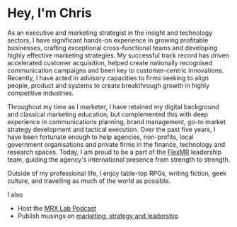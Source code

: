 # Hey, I'm Chris

As an executive and marketing strategist in the insight and technology sectors, I have significant hands-on experience in growing profitable businesses, crafting exceptional cross-functional teams and developing highly effective marketing strategies. My successful track record has driven accelerated customer acquisition, helped create nationally recognised communication campaigns and been key to customer-centric innovations. Recently, I have acted in advisory capacities to firms seeking to align people, product and systems to create breakthrough growth in highly competitive industries.

Throughout my time as I marketer, I have retained my digital background and classical marketing education, but complemented this with deep experience in communications planning, brand management, go-to market strategy development and tactical execution. Over the past five years, I have been fortunate enough to help agencies, non-profits, local government organisations and private firms in the finance, technology and research spaces. Today, I am proud to be a part of the <a href="https://www.flexmr.net">FlexMR</a> leadership team, guiding the agency's international presence from strength to strength.

Outside of my professional life, I enjoy table-top RPGs, writing fiction, geek culture, and travelling as much of the world as possible.


I also
- Host the <a href="https://resources.flexmr.net/mrx-lab-podcast">MRX Lab Podcast</a>
- Publish musings on <a href="https://chrismartin.pro">marketing, strategy and leadership</a>
